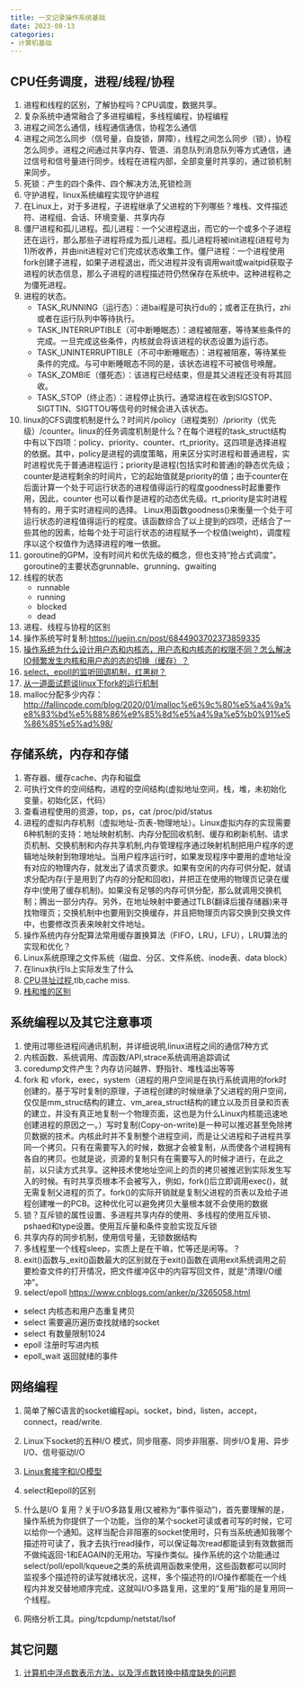```yaml
---
title: 一文记录操作系统基础
date: 2023-08-13
categories: 
- 计算机基础
---
```



## CPU任务调度，进程/线程/协程
1. 进程和线程的区别，了解协程吗？CPU调度，数据共享。
2. 复杂系统中通常融合了多进程编程，多线程编程，协程编程
3. 进程之间怎么通信，线程通信通信，协程怎么通信
4. 进程之间怎么同步（信号量，自旋锁，屏障），线程之间怎么同步（锁），协程怎么同步。进程之间通过共享内存、管道、消息队列消息队列等方式通信，通过信号和信号量进行同步。线程在进程内部，全部变量时共享的，通过锁机制来同步。
5. 死锁：产生的四个条件、四个解决方法,死锁检测
6. 守护进程，linux系统编程实现守护进程
7. 在Linux上，对于多进程，子进程继承了父进程的下列哪些？堆栈、文件描述符、进程组、会话、环境变量、共享内存 
7. 僵尸进程和孤儿进程。孤儿进程：一个父进程退出，而它的一个或多个子进程还在运行，那么那些子进程将成为孤儿进程。孤儿进程将被init进程(进程号为1)所收养，并由init进程对它们完成状态收集工作。僵尸进程：一个进程使用fork创建子进程，如果子进程退出，而父进程并没有调用wait或waitpid获取子进程的状态信息，那么子进程的进程描述符仍然保存在系统中。这种进程称之为僵死进程。
8. 进程的状态。
	- TASK_RUNNING（运行态）：进bai程是可执行du的；或者正在执行，zhi或者在运行队列中等待执行。
	- TASK_INTERRUPTIBLE（可中断睡眠态）：进程被阻塞，等待某些条件的完成。一旦完成这些条件，内核就会将该进程的状态设置为运行态。
	- TASK_UNINTERRUPTIBLE（不可中断睡眠态）：进程被阻塞，等待某些条件的完成。与可中断睡眠态不同的是，该状态进程不可被信号唤醒。
	- TASK_ZOMBIE（僵死态）：该进程已经结束，但是其父进程还没有将其回收。
	- TASK_STOP（终止态）：进程停止执行。通常进程在收到SIGSTOP、SIGTTIN、SIGTTOU等信号的时候会进入该状态。
9. linux的CFS调度机制是什么？时间片/policy（进程类别）/priority（优先级）/counter。linux的任务调度机制是什么？在每个进程的task_struct结构中有以下四项：policy、priority、counter、rt_priority。这四项是选择进程的依据。其中，policy是进程的调度策略，用来区分实时进程和普通进程，实时进程优先于普通进程运行；priority是进程(包括实时和普通)的静态优先级；counter是进程剩余的时间片，它的起始值就是priority的值；由于counter在后面计算一个处于可运行状态的进程值得运行的程度goodness时起重要作用，因此，counter 也可以看作是进程的动态优先级。rt_priority是实时进程特有的，用于实时进程间的选择。 Linux用函数goodness()来衡量一个处于可运行状态的进程值得运行的程度。该函数综合了以上提到的四项，还结合了一些其他的因素，给每个处于可运行状态的进程赋予一个权值(weight)，调度程序以这个权值作为选择进程的唯一依据。
10. goroutine的GPM，没有时间片和优先级的概念，但也支持“抢占式调度”。 goroutine的主要状态grunnable、grunning、gwaiting
11. 线程的状态
	- runnable
	- running
	- blocked
	- dead
12. 进程、线程与协程的区别
13. 操作系统写时复制:https://juejin.cn/post/6844903702373859335
14. [操作系统为什么设计用户态和内核态，用户态和内核态的权限不同？怎么解决IO频繁发生内核和用户态的态的切换（缓存）？](https://imageslr.github.io/2020/07/07/user-mode-kernel-mode.html)
15. [select、epoll的监听回调机制，红黑树？](https://www.jianshu.com/p/31cdfd6f5a48)
16. [从一道面试题谈linux下fork的运行机制](https://www.cnblogs.com/leoo2sk/archive/2009/12/11/talk-about-fork-in-linux.html)
17. malloc分配多少内存：http://fallincode.com/blog/2020/01/malloc%e6%9c%80%e5%a4%9a%e8%83%bd%e5%88%86%e9%85%8d%e5%a4%9a%e5%b0%91%e5%86%85%e5%ad%98/


## 存储系统，内存和存储
1. 寄存器、缓存cache、内存和磁盘
2. 可执行文件的空间结构，进程的空间结构(虚拟地址空间，栈，堆，未初始化变量，初始化区，代码）
3. 查看进程使用的资源，top，ps，cat /proc/pid/status 
4. 进程的虚拟内存机制（虚拟地址-页表-物理地址）。Linux虚拟内存的实现需要6种机制的支持：地址映射机制、内存分配回收机制、缓存和刷新机制、请求页机制、交换机制和内存共享机制,内存管理程序通过映射机制把用户程序的逻辑地址映射到物理地址。当用户程序运行时，如果发现程序中要用的虚地址没有对应的物理内存，就发出了请求页要求。如果有空闲的内存可供分配，就请求分配内存(于是用到了内存的分配和回收)，并把正在使用的物理页记录在缓存中(使用了缓存机制)。如果没有足够的内存可供分配，那么就调用交换机制；腾出一部分内存。另外，在地址映射中要通过TLB(翻译后援存储器)来寻找物理页；交换机制中也要用到交换缓存，并且把物理页内容交换到交换文件中，也要修改页表来映射文件地址。
5. 操作系统内存分配算法常用缓存置换算法（FIFO，LRU，LFU），LRU算法的实现和优化？
6. Linux系统原理之文件系统（磁盘、分区、文件系统、inode表、data block）
7. 在linux执行ls上实际发生了什么
8. [CPU寻址过程](http://www.ssdfans.com/?p=105901),tlb,cache miss.
9. [栈和堆的区别](https://blog.csdn.net/K346K346/article/details/80849966)

## 系统编程以及其它注意事项
1. 使用过哪些进程间通讯机制，并详细说明,linux进程之间的通信7种方式
2. 内核函数、系统调用、库函数/API,strace系统调用追踪调试
3. coredump文件产生？内存访问越界、野指针、堆栈溢出等等
4. fork 和 vfork，exec，system（进程的用户空间是在执行系统调用的fork时创建的，基于写时复制的原理，子进程创建的时候继承了父进程的用户空间，仅仅是mm_struc结构的建立、vm_area_struct结构的建立以及页目录和页表的建立，并没有真正地复制一个物理页面，这也是为什么Linux内核能迅速地创建进程的原因之一。）写时复制(Copy-on-write)是一种可以推迟甚至免除拷贝数据的技术。内核此时并不复制整个进程空间，而是让父进程和子进程共享同一个拷贝。只有在需要写入的时候，数据才会被复制，从而使各个进程拥有各自的拷贝。也就是说，资源的复制只有在需要写入的时候才进行，在此之前，以只读方式共享。这种技术使地址空间上的页的拷贝被推迟到实际发生写入的时候。有时共享页根本不会被写入，例如，fork()后立即调用exec()，就无需复制父进程的页了。fork()的实际开销就是复制父进程的页表以及给子进程创建唯一的PCB。这种优化可以避免拷贝大量根本就不会使用的数据
5. 锁？互斥锁的属性设置、多进程共享内存的使用、多线程的使用互斥锁、pshaed和type设置。使用互斥量和条件变脸实现互斥锁 
6. 共享内存的同步机制，使用信号量，无锁数据结构 
7.	多线程里一个线程sleep，实质上是在干嘛，忙等还是闲等。？
8.	exit()函数与_exit()函数最大的区别就在于exit()函数在调用exit系统调用之前要检查文件的打开情况，把文件缓冲区中的内容写回文件，就是"清理I/O缓冲"。
9.  select/epoll https://www.cnblogs.com/anker/p/3265058.html
- select 内核态和用户态重复拷贝
- select 需要遍历遍历查找就绪的socket
- select 有数量限制1024
- epoll 注册时写进内核
- epoll_wait 返回就绪的事件


## 网络编程
1.	简单了解C语言的socket编程api。socket，bind，listen，accept，connect，read/write.
2.	Linux下socket的五种I/O 模式，同步阻塞、同步非阻塞、同步I/O复用、异步I/O、信号驱动I/O
3.	[Linux套接字和I/O模型](https://www.cnblogs.com/wxquare/archive/2004/01/13/6802078.html)
4.	select和epoll的区别
5.	什么是I/O 复用？关于I/O多路复用(又被称为“事件驱动”)，首先要理解的是，操作系统为你提供了一个功能，当你的某个socket可读或者可写的时候，它可以给你一个通知。这样当配合非阻塞的socket使用时，只有当系统通知我哪个描述符可读了，我才去执行read操作，可以保证每次read都能读到有效数据而不做纯返回-1和EAGAIN的无用功。写操作类似。操作系统的这个功能通过select/poll/epoll/kqueue之类的系统调用函数来使用，这些函数都可以同时监视多个描述符的读写就绪状况，这样，多个描述符的I/O操作都能在一个线程内并发交替地顺序完成，这就叫I/O多路复用，这里的“复用”指的是复用同一个线程。

6.	网络分析工具。ping/tcpdump/netstat/lsof



## 其它问题
1. [计算机中浮点数表示方法，以及浮点数转换中精度缺失的问题](https://juejin.cn/post/7010416601711427615)
